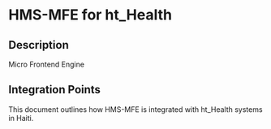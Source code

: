 # HMS-MFE for ht_Health

## Description

Micro Frontend Engine

## Integration Points

This document outlines how HMS-MFE is integrated with ht_Health systems in Haiti.
